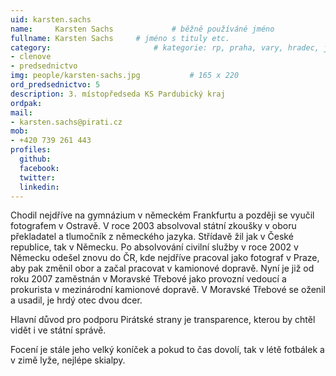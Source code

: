 ```yaml
---
uid: karsten.sachs
name:     Karsten Sachs      		# běžně používáné jméno
fullname: Karsten Sachs		# jméno s tituly etc.
category:                 		# kategorie: rp, praha, vary, hradec, jmk, senat
- clenove
- predsednictvo
img: people/karsten-sachs.jpg           # 165 x 220
ord_predsednictvo: 5
description: 3. místopředseda KS Pardubický kraj
ordpak:
mail:
- karsten.sachs@pirati.cz
mob:
- +420 739 261 443
profiles:
  github:
  facebook:
  twitter:
  linkedin:
---
```

Chodil nejdříve na gymnázium v německém Frankfurtu a později se vyučil fotografem v Ostravě. V roce 2003 absolvoval státní zkoušky v oboru překladatel a tlumočník z německého jazyka. Střídavě žil jak v České republice, tak v Německu. Po absolvování civilní služby v roce 2002 v Německu odešel znovu do ČR, kde nejdříve pracoval jako fotograf v Praze, aby pak změnil obor a začal pracovat v kamionové dopravě.
Nyní je již od roku 2007 zaměstnán v Moravské Třebové jako provozní vedoucí a prokurista v mezinárodní kamionové dopravě. V Moravské Třebové se oženil a usadil, je hrdý otec dvou dcer.

Hlavní důvod pro podporu Pirátské strany je transparence, kterou by chtěl vidět i ve státní správě.

Focení je stále jeho velký koníček a pokud to čas dovolí, tak v létě fotbálek a v zimě lyže, nejlépe skialpy.
